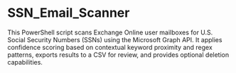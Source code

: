 # SSN_Email_Scanner
This PowerShell script scans Exchange Online user mailboxes for U.S. Social Security Numbers (SSNs) using the Microsoft Graph API. It applies confidence scoring based on contextual keyword proximity and regex patterns, exports results to a CSV for review, and provides optional deletion capabilities.
